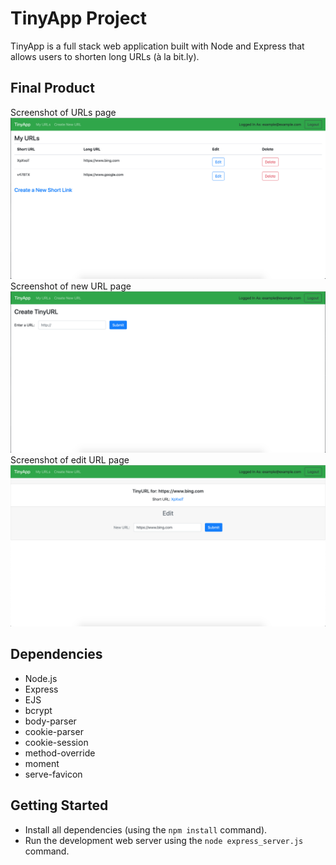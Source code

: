 # TinyApp Project

TinyApp is a full stack web application built with Node and Express that allows users to shorten long URLs (à la bit.ly).

## Final Product

Screenshot of URLs page
!["Screenshot of URLs page"](https://github.com/hsmalhi/tinyapp/blob/master/docs/urls-page.png)
Screenshot of new URL page
!["Screenshot of new URL page"](https://github.com/hsmalhi/tinyapp/blob/master/docs/new-url-page.png)
Screenshot of edit URL page
!["Screenshot of edit URL page"](https://github.com/hsmalhi/tinyapp/blob/master/docs/edit-url-page.png)

## Dependencies

- Node.js
- Express
- EJS
- bcrypt
- body-parser
- cookie-parser
- cookie-session
- method-override
- moment
- serve-favicon

## Getting Started

- Install all dependencies (using the `npm install` command).
- Run the development web server using the `node express_server.js` command.